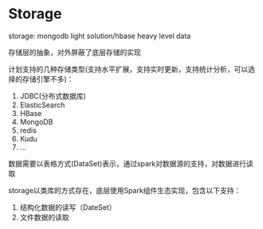 # Storage

storage: mongodb light solution/hbase heavy level data

存储层的抽象，对外屏蔽了底层存储的实现

计划支持的几种存储类型(支持水平扩展，支持实时更新，支持统计分析，可以选择的存储引擎不多)：
1. JDBC(分布式数据库)
2. ElasticSearch
3. HBase
4. MongoDB
5. redis
6. Kudu
7. ...

数据需要以表格方式(DataSet)表示，通过spark对数据源的支持，对数据进行读取

storage以类库的方式存在，底层使用Spark组件生态实现，包含以下支持：
1. 结构化数据的读写（DateSet）
2. 文件数据的读取
